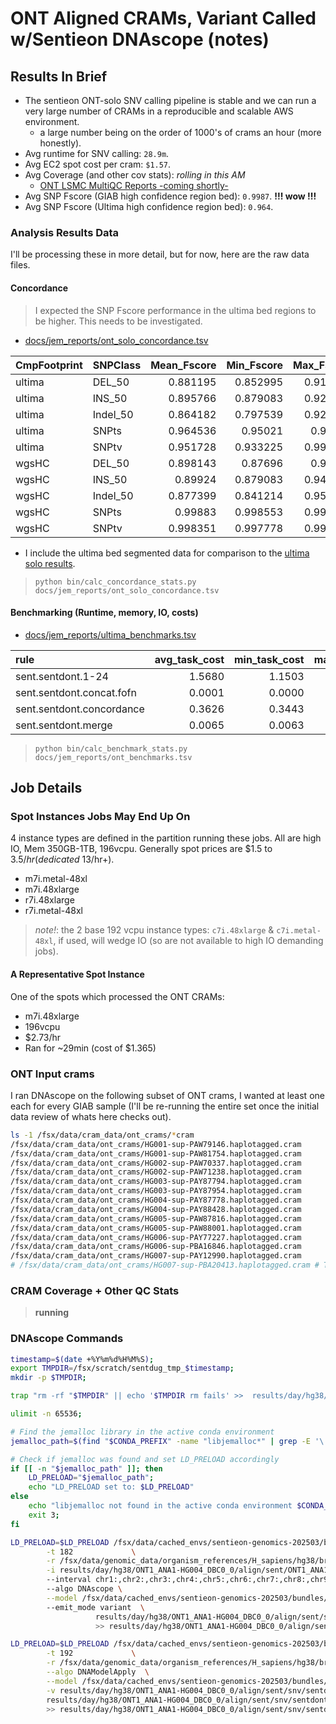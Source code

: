 
# ONT Aligned CRAMs, Variant Called w/Sentieon DNAscope (notes)

## Results In Brief
- The sentieon ONT-solo SNV calling pipeline is stable and we can run a very large number of CRAMs in a reproducible and scalable AWS environment.
  - a large number being on the order of 1000's of crams an hour (more honestly).
- Avg runtime for SNV calling: `28.9m`.
- Avg EC2 spot cost per cram: `$1.57`.
- Avg Coverage (and other cov stats): _rolling in this AM_
  - [ONT LSMC MultiQC Reports -coming shortly-](./)
- Avg SNP Fscore (GIAB high confidence region bed): `0.9987`.  **!!! wow !!!**
- Avg SNP Fscore (Ultima high confidence region bed): `0.964`.

### Analysis Results Data
I'll be processing these in more detail, but for now, here are the raw data files.

#### Concordance

> I expected the SNP Fscore performance in the ultima bed regions to be higher. This needs to be investigated.

- [docs/jem_reports/ont_solo_concordance.tsv](docs/jem_reports/ont_solo_concordance.tsv)
 

| CmpFootprint   | SNPClass   |   Mean_Fscore |   Min_Fscore |   Max_Fscore |
|:---------------|:-----------|--------------:|-------------:|-------------:|
| ultima         | DEL_50     |      0.881195 |     0.852995 |     0.913246 |
| ultima         | INS_50     |      0.895766 |     0.879083 |     0.920608 |
| ultima         | Indel_50   |      0.864182 |     0.797539 |     0.922895 |
| ultima         | SNPts      |      0.964536 |     0.95021  |     0.99902  |
| ultima         | SNPtv      |      0.951728 |     0.933225 |     0.998589 |
| wgsHC          | DEL_50     |      0.898143 |     0.87696  |     0.94355  |
| wgsHC          | INS_50     |      0.89924  |     0.879083 |     0.940202 |
| wgsHC          | Indel_50   |      0.877399 |     0.841214 |     0.951348 |
| wgsHC          | SNPts      |      0.99883  |     0.998553 |     0.999274 |
| wgsHC          | SNPtv      |      0.998351 |     0.997778 |     0.998882 |

- I include the ultima bed segmented data for comparison to the [ultima solo results](docs/jem_reports/ultima_notes.md).

> `python bin/calc_concordance_stats.py docs/jem_reports/ont_solo_concordance.tsv`

#### Benchmarking (Runtime, memory, IO, costs)
- [docs/jem_reports/ultima_benchmarks.tsv](docs/jem_reports/ultima_benchmarks.tsv)

| rule                      |   avg_task_cost |   min_task_cost |   max_task_cost |   avg_minutes |   min_minutes |   max_minutes |   avg_cpu_efficiency |   min_cpu_efficiency |   max_cpu_efficiency |
|:--------------------------|----------------:|----------------:|----------------:|--------------:|--------------:|--------------:|---------------------:|---------------------:|---------------------:|
| sent.sentdont.1-24        |          1.5680 |          1.1503 |          2.3880 |       28.9300 |       25.2662 |       33.1148 |             113.9016 |             105.6283 |             126.4068 |
| sent.sentdont.concat.fofn |          0.0001 |          0.0000 |          0.0012 |        0.2191 |        0.0062 |        2.7626 |               0.0000 |               0.0000 |               0.0000 |
| sent.sentdont.concordance |          0.3626 |          0.3443 |          0.3815 |       16.0118 |       15.6672 |       16.7594 |               0.3591 |               0.0056 |               0.5569 |
| sent.sentdont.merge       |          0.0065 |          0.0063 |          0.0068 |        0.4303 |        0.4133 |        0.4513 |               1.8715 |               1.7309 |               1.9498 |

> `python bin/calc_benchmark_stats.py docs/jem_reports/ont_benchmarks.tsv`

## Job Details

### Spot Instances Jobs May End Up On
4 instance types are defined in the partition running these jobs. All are high IO, Mem 350GB-1TB, 196vcpu. Generally spot prices are $1.5 to $3.5/hr (dedicated ~$13/hr+).
 - m7i.metal-48xl 
 - m7i.48xlarge 
 - r7i.48xlarge 
 - r7i.metal-48xl 

> _note!_: the 2 base 192 vcpu instance types: `c7i.48xlarge` &  `c7i.metal-48xl`, if used, will wedge IO (so are not available to high IO demanding jobs).

#### A Representative Spot Instance
One of the spots which processed the ONT CRAMs:
- m7i.48xlarge
- 196vcpu
- $2.73/hr
- Ran for ~29min (cost of $1.365)

### ONT Input crams
I ran DNAscope on the following subset of ONT crams, I wanted at least one each for every GIAB sample (I'll be re-running the entire set once the initial data review of whats here checks out).

```bash
ls -1 /fsx/data/cram_data/ont_crams/*cram
/fsx/data/cram_data/ont_crams/HG001-sup-PAW79146.haplotagged.cram
/fsx/data/cram_data/ont_crams/HG001-sup-PAW81754.haplotagged.cram
/fsx/data/cram_data/ont_crams/HG002-sup-PAW70337.haplotagged.cram
/fsx/data/cram_data/ont_crams/HG002-sup-PAW71238.haplotagged.cram
/fsx/data/cram_data/ont_crams/HG003-sup-PAY87794.haplotagged.cram
/fsx/data/cram_data/ont_crams/HG003-sup-PAY87954.haplotagged.cram
/fsx/data/cram_data/ont_crams/HG004-sup-PAY87778.haplotagged.cram
/fsx/data/cram_data/ont_crams/HG004-sup-PAY88428.haplotagged.cram
/fsx/data/cram_data/ont_crams/HG005-sup-PAW87816.haplotagged.cram
/fsx/data/cram_data/ont_crams/HG005-sup-PAW88001.haplotagged.cram
/fsx/data/cram_data/ont_crams/HG006-sup-PAY77227.haplotagged.cram
/fsx/data/cram_data/ont_crams/HG006-sup-PBA16846.haplotagged.cram
/fsx/data/cram_data/ont_crams/HG007-sup-PAY12990.haplotagged.cram
# /fsx/data/cram_data/ont_crams/HG007-sup-PBA20413.haplotagged.cram # This sample was not processed in this batch
```

### CRAM Coverage + Other QC Stats 

> **running**

### DNAscope Commands

```bash
timestamp=$(date +%Y%m%d%H%M%S);
export TMPDIR=/fsx/scratch/sentdug_tmp_$timestamp;
mkdir -p $TMPDIR;

trap "rm -rf "$TMPDIR" || echo '$TMPDIR rm fails' >>  results/day/hg38/ONT1_ANA1-HG004_DBC0_0/align/sent/snv/sentdont/log/vcfs/ONT1_ANA1-HG004_DBC0_0.sent.sentdont.1-24.snv.log  2>&1" EXIT;

ulimit -n 65536;

# Find the jemalloc library in the active conda environment
jemalloc_path=$(find "$CONDA_PREFIX" -name "libjemalloc*" | grep -E '\.so|\.dylib' | head -n 1);

# Check if jemalloc was found and set LD_PRELOAD accordingly
if [[ -n "$jemalloc_path" ]]; then
    LD_PRELOAD="$jemalloc_path";
    echo "LD_PRELOAD set to: $LD_PRELOAD" 
else
    echo "libjemalloc not found in the active conda environment $CONDA_PREFIX.";
    exit 3;
fi

LD_PRELOAD=$LD_PRELOAD /fsx/data/cached_envs/sentieon-genomics-202503/bin/sentieon driver \
        -t 182             \
        -r /fsx/data/genomic_data/organism_references/H_sapiens/hg38/broad_hg38/Homo_sapiens_assembly38.fasta \
        -i results/day/hg38/ONT1_ANA1-HG004_DBC0_0/align/sent/ONT1_ANA1-HG004_DBC0_0.cram \            
        --interval chr1:,chr2:,chr3:,chr4:,chr5:,chr6:,chr7:,chr8:,chr9:,chr10:,chr11:,chr12:,chr13:,chr14:,chr15:,chr16:,chr17:,chr18:,chr19:,chr20:,chr21:,chr22:,chrX:,chrY:   \          
        --algo DNAscope \
        --model /fsx/data/cached_envs/sentieon-genomics-202503/bundles/DNAscopeONT2.1/diploid_model \            
        --emit_mode variant  \
                   results/day/hg38/ONT1_ANA1-HG004_DBC0_0/align/sent/snv/sentdont/vcfs/1-24/ONT1_ANA1-HG004_DBC0_0.sent.sentdont.1-24.snv.vcf.tmp \
                   >> results/day/hg38/ONT1_ANA1-HG004_DBC0_0/align/sent/snv/sentdont/log/vcfs/ONT1_ANA1-HG004_DBC0_0.sent.sentdont.1-24.snv.log 2>&1;

LD_PRELOAD=$LD_PRELOAD /fsx/data/cached_envs/sentieon-genomics-202503/bin/sentieon driver \
        -t 192             \
        -r /fsx/data/genomic_data/organism_references/H_sapiens/hg38/broad_hg38/Homo_sapiens_assembly38.fasta \
        --algo DNAModelApply  \
        --model /fsx/data/cached_envs/sentieon-genomics-202503/bundles/DNAscopeONT2.1/diploid_model           \
        -v results/day/hg38/ONT1_ANA1-HG004_DBC0_0/align/sent/snv/sentdont/vcfs/1-24/ONT1_ANA1-HG004_DBC0_0.sent.sentdont.1-24.snv.vcf.tmp \
        results/day/hg38/ONT1_ANA1-HG004_DBC0_0/align/sent/snv/sentdont/vcfs/1-24/ONT1_ANA1-HG004_DBC0_0.sent.sentdont.1-24.snv.vcf \
        >> results/day/hg38/ONT1_ANA1-HG004_DBC0_0/align/sent/snv/sentdont/log/vcfs/ONT1_ANA1-HG004_DBC0_0.sent.sentdont.1-24.snv.log 2>&1;

```

